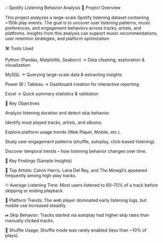 🎶 Spotify Listening Behavior Analysis 📌 Project Overview

This project analyzes a large-scale Spotify listening dataset containing ~150k play events. The goal is to uncover user listening patterns, music preferences, and engagement behaviors across tracks, artists, and platforms. Insights from this analysis can support music recommendations, user retention strategies, and platform optimization.


🛠 Tools Used

Python (Pandas, Matplotlib, Seaborn) → Data cleaning, exploration & visualization

MySQL → Querying large-scale data & extracting insights

Power BI / Tableau → Dashboard creation for interactive reporting

Excel → Quick summary statistics & validation


🎯 Key Objectives

Analyze listening duration and detect skip behavior.

Identify most played tracks, artists, and albums.

Explore platform usage trends (Web Player, Mobile, etc.).

Study user engagement patterns (shuffle, autoplay, click-based listening).

Discover temporal trends – how listening behavior changes over time.


🔑 Key Findings (Sample Insights)

🎵 Top Artists: Calvin Harris, Lana Del Rey, and The Mowgli’s appeared frequently among high-play tracks.

⏱ Average Listening Time: Most users listened to 60–70% of a track before skipping or ending playback.

📱 Platform Trends: The web player dominated early listening logs, but mobile use increased steadily.

⏯ Skip Behavior: Tracks started via autoplay had higher skip rates than manually clicked tracks.

🔄 Shuffle Usage: Shuffle mode was rarely enabled (less than ~10% of plays).
